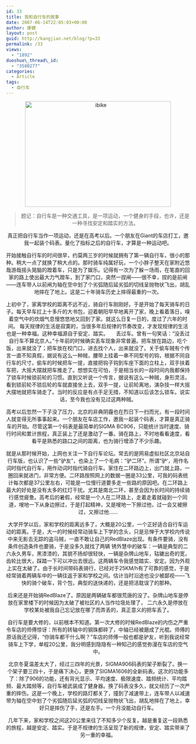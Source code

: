 ```yaml
---
id: 33
title: 我和自行车的故事
date: 2007-06-14T22:05:03+00:00
author: 康健
layout: post
guid: http://kangjian.net/blog/?p=33
permalink: /33
views:
  - "1892"
duoshuo\_thread\_id:
  - "3580277"
categories:
  - Article
tags:
  - 自行车
---
```

</p> <div style="text-align:center;">
  <img src="http://farm3.static.flickr.com/2774/4127396261_ace68b7d86_o.jpg" alt="ibike" border="0" width="400" height="289" />

> 题记：自行车是一种交通工具，是一项运动，一个健身的手段，也许，还是一种寻找安定和踏实的方法。

真正把自行车当作一项运动，还是在高考以后。一个朋友在Giant的车店打工，邀我一起装个码表。量化了指标之后的自行车，才算是一种运动吧。

开始接触自行车的时间很早，约莫两三岁的时候就拥有了第一辆自行车，很小的那种。稍大一点了就换了稍大点的。那时骑车纯属好玩，一个小胖子整天在家附近悠哉游哉摇头晃脑的蹬着车，只是为了娱乐。记得有一次为了躲一场雨，在笔直的回家的路上使出最大力气蹬车，到了家门口，突然一捏闸——很不幸，捏的是前闸——连车带人以前闸为轴在空中划了个劣弧随后延劣弧的切线呈抛物状飞出，胡乱地摔在了地上。这是二十年骑车历史上摔得最重的一次。

上初中了，家离学校的距离不远不近，骑自行车刚刚好。于是开始了每天骑车的日子。每天早车扛上十多斤的大书包，迎着朝阳早早地离开了家，晚上看着落日，嗅着空气中的炊烟气息慢悠悠地又回到了家。就这么日复一日的，度过了六年的时间。 每天规律的生活是寂寞的，当很多年后规律的节奏改变，才发现规律的生活也是一种幸福。这种幸福源自于安定、踏实。　　丢过车。曾有一句笑话：“没丢过自行车不算北京人。”十年前的时候确实丢车现象非常普遍。把车放在路边，吃个饭，出来就没了；把车放在校门口，进去找个人，出来就没了。关于偷车贼有个传言一直不知真假，据说有这么一种贼，腰带上挂着一串不同型号的钩，根据不同自行车的尺寸，偷车的时候把车一提，直接把钩子钩到车座下面的立柱上，双手扶着车把，大摇大摆就把车推走了。想想实在可怕，于是相当长的一段时间内我都保持了锁车时候锁前轮的习惯。直到又听说一个传言，据说有这么一种贼，身形灵活，看到锁前轮不锁后轮的车就直接坐上去，双手一提，让前轮离地，演杂技一样大摇大摆地就把车骑走了。当时的反应是有点手足无措，不知道以后该怎么锁车。说实话，至今我也没有见过这两种贼。

高考以后忽然一下子没了压力，北京的非典阴霾也在烈日下一扫而光，有一段时间人就变得无所事事起来。一个朋友在车店工作，邀我一起装个码表，才算是真正骑车的开始。尽管这第一个码表是最简单的SIGMA BC906，只能统计当时速度、骑行时间和累计旅程，真正装上了还是激动了一番。骑在路上，不时地看看速度，看看平是熟悉的路口之间的距离，也为骑行增添了不少乐趣。

就是从那时候开始，上网也关注一下自行车论坛。常去的是网易虚拟社区北京站自行车版，也认识了一些“驴友”，也染上了一个毛病：“驴二环”。所谓“驴‘，用作名词时指代自行车，用作动词时指代骑自行车。家住在二环路边上，出门就上路，一圈回来就进门，非常方便。二环路按照网上的数据一圈是33公里，可我的码表统计每次都是37公里左右，可能是一位慢行道要多走一些路的原因吧。在二环路上最大的好处是没有太多的红灯干扰。尤其是南北二环，甚至会因为长时间的持续骑行感觉疲惫。高考后的暑假，经常是一个人在二环路上，走着走着就碰到一个同道，嗖地一下从身边擦过，于是打起精神，又是嗖地一下擦过他，过一会又被擦过，又擦过他……

大学开学以后，家和学校的距离远多了，大概是20公里，一个正好适合自行车运动的距离。于是，大一的时候经常动骑车上下学的念头，只是忌惮于大学校内传说中来无影去无踪的盗马贼，一直不敢让自己的RedBlaze出现。有条件要骑，没有条件创造条件也要骑，于是没多久就找了两辆 锈外慧中的破车：一辆是典型的二六永久男车，黑漆漆的，其貌不扬却很轻快，一辆是杂牌山地车，轱辘出奇的宽，齿轮比很大，踩踏一下可以冲出去很远。这两辆车令我感觉踏实、安定。因为外观上实在太破了。由于长时间带码表骑行，已经对于25KM/h有了可靠的感觉，于是经常骑着两辆车中的一辆往返于家和学校之间。估计当时沿途也没少被鄙视——飞快的骑个破车，背个包，典型的送快递的，还是把活耽误了的那种。

后来还是开始骑RedBlaze了。原因是两辆破车都很荒唐的没了。杂牌山地车是停放在家里楼下的时候因为太破了被社区的人当作垃圾处理了， 二六永久是停放在学校某处被我自己忘记放在哪了而弄丢的，真正意义的把车丢了。  

自行车是要大修的，以前根本不知道。第一次大修的时候RedBlaze的内伤之严重令车店的师傅惊讶：所有的转轴中的钢珠都碎了，中轴已经被磨成了光棍。师傅的原话我还记得，“你骑车都干什么啊？”车店的师傅一般也都是驴友，听到我说经常骑车上下学，单程20公里，我分明感到隐隐有一种知己的感觉弥漫在车店的空气中。

北京冬夏温差太大了，经过三四年的光景，SIGMA906码表的架子断裂了。换一个架子要三四十，于是痛下决心，更换了SIGMA1606的全新码表。这次的功能多了：除了906的功能，还有背光显示、平均速度、极限速度、踏频统计、平均踏频、最大踏频等，自行车被武装成了健身器。换了码表没多久，就又经历了一次严重的摔伤。这是一个晚上，学校的路灯都关了，撞到了减速带上，连车带人以减速带为轴在空中划了个劣弧随后延劣弧的切线呈抛物状飞出，胡乱地摔在了地上，幸好只是摔伤了手，还是左手。一个月没能动自行车。

几年下来，家和学校之间这20公里来往了不知多少个反复。越是重复这一段熟悉的旅程，越是安定、踏实。于是不规律的生活呈现了新的规律，安定、踏实带来了另一重的幸福。